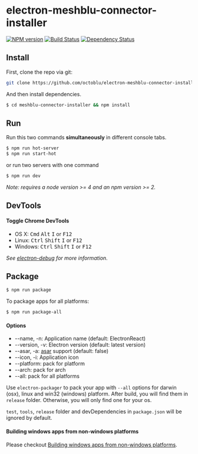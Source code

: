 # electron-meshblu-connector-installer

[![NPM version][npm-image]][npm-url]
[![Build Status][travis-image]][travis-url]
[![Dependency Status][david_img]][david_site]

## Install

First, clone the repo via git:

```bash
git clone https://github.com/octoblu/electron-meshblu-connector-installer.git
```

And then install dependencies.

```bash
$ cd meshblu-connector-installer && npm install
```


## Run

Run this two commands __simultaneously__ in different console tabs.

```bash
$ npm run hot-server
$ npm run start-hot
```

or run two servers with one command

```bash
$ npm run dev
```

*Note: requires a node version >= 4 and an npm version >= 2.*

## DevTools

#### Toggle Chrome DevTools

- OS X: <kbd>Cmd</kbd> <kbd>Alt</kbd> <kbd>I</kbd> or <kbd>F12</kbd>
- Linux: <kbd>Ctrl</kbd> <kbd>Shift</kbd> <kbd>I</kbd> or <kbd>F12</kbd>
- Windows: <kbd>Ctrl</kbd> <kbd>Shift</kbd> <kbd>I</kbd> or <kbd>F12</kbd>

*See [electron-debug](https://github.com/sindresorhus/electron-debug) for more information.*

## Package

```bash
$ npm run package
```

To package apps for all platforms:

```bash
$ npm run package-all
```

#### Options

- --name, -n: Application name (default: ElectronReact)
- --version, -v: Electron version (default: latest version)
- --asar, -a: [asar](https://github.com/atom/asar) support (default: false)
- --icon, -i: Application icon
- --platform: pack for platform
- --arch: pack for arch
- --all: pack for all platforms

Use `electron-packager` to pack your app with `--all` options for darwin (osx), linux and win32 (windows) platform. After build, you will find them in `release` folder. Otherwise, you will only find one for your os.

`test`, `tools`, `release` folder and devDependencies in `package.json` will be ignored by default.

#### Building windows apps from non-windows platforms

Please checkout [Building windows apps from non-windows platforms](https://github.com/maxogden/electron-packager#building-windows-apps-from-non-windows-platforms).

[npm-image]: https://img.shields.io/npm/v/electron-meshblu-connector-installer.svg?style=flat-square
[npm-url]: https://npmjs.org/package/electron-meshblu-connector-installer
[travis-image]: https://travis-ci.org/octoblu/electron-meshblu-connector-installer.svg?branch=master
[travis-url]: https://travis-ci.org/octoblu/electron-meshblu-connector-installer
[david_img]: https://img.shields.io/david/octoblu/electron-meshblu-connector-installer.svg
[david_site]: https://david-dm.org/octoblu/electron-meshblu-connector-installer
